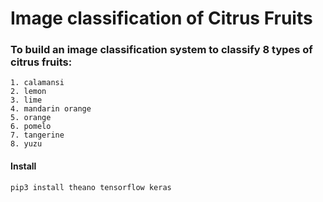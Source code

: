 # Image classification of Citrus Fruits

### To build an image classification system to classify 8 types of citrus fruits: 
~~~
1. calamansi
2. lemon
3. lime
4. mandarin orange
5. orange
6. pomelo
7. tangerine 
8. yuzu
~~~

#### Install
~~~
pip3 install theano tensorflow keras
~~~
